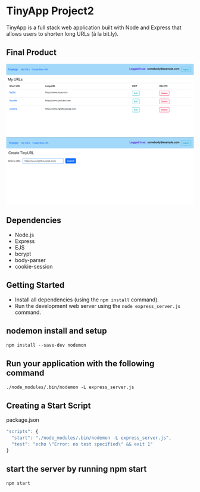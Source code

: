 # TinyApp Project2

TinyApp is a full stack web application built with Node and Express that allows users to shorten long URLs (à la bit.ly).

## Final Product

!["Screenshot of urls page"](https://github.com/hiba02/tinyapp2/blob/master/doc/urls-index.png)
!["Screenshot of urls/new page"](https://github.com/hiba02/tinyapp2/blob/master/doc/url-new.png)

## Dependencies

- Node.js
- Express
- EJS
- bcrypt
- body-parser
- cookie-session

## Getting Started

- Install all dependencies (using the `npm install` command).
- Run the development web server using the `node express_server.js` command.

## nodemon install and setup

```
npm install --save-dev nodemon
```

## Run your application with the following command

```
./node_modules/.bin/nodemon -L express_server.js
```

## Creating a Start Script

package.json

```js
"scripts": {
  "start": "./node_modules/.bin/nodemon -L express_server.js",
  "test": "echo \"Error: no test specified\" && exit 1"
}
```

## start the server by running npm start

```
npm start
```
